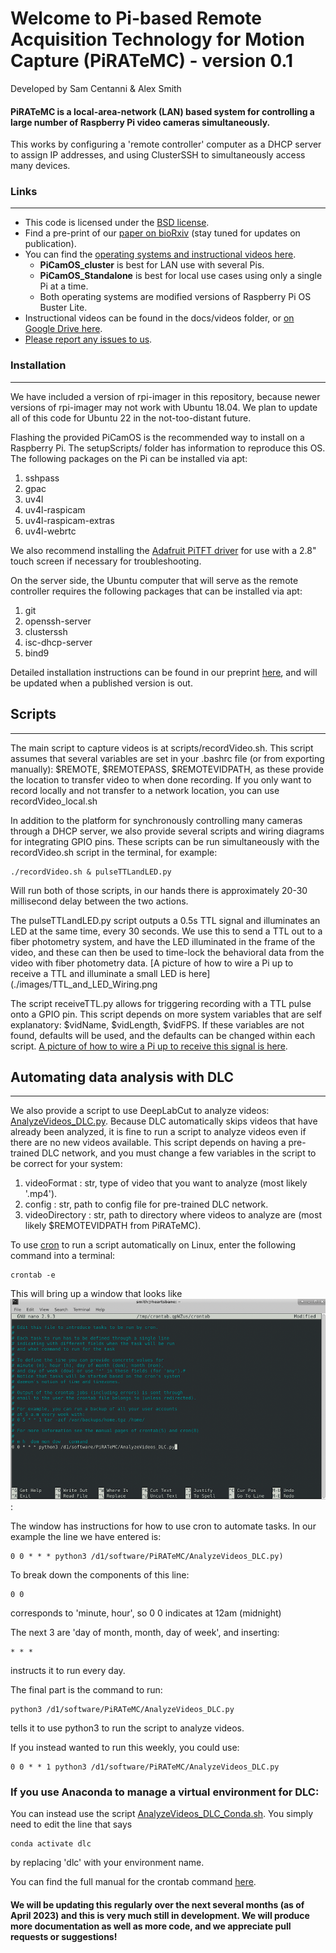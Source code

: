 # Welcome to Pi-based Remote Acquisition Technology for Motion Capture (PiRATeMC) - version 0.1

Developed by Sam Centanni & Alex Smith

#### PiRATeMC is a local-area-network (LAN) based system for controlling a large number of Raspberry Pi video cameras simultaneously.
This works by configuring a 'remote controller' computer as a DHCP server to assign IP addresses, and using ClusterSSH to simultaneously access many devices.

### Links
---------
* This code is licensed under the [BSD license](https://opensource.org/license/bsd-3-clause/).
* Find a pre-print of our [paper on bioRxiv](https://www.biorxiv.org/content/10.1101/2021.07.23.453577v2) (stay tuned for updates on publication).
* You can find the [operating systems and instructional videos here](https://drive.google.com/drive/folders/1Y9IGVBCkBdnRykqMNaKmlipFwnT6WQuY?usp=share_link).
    - **PiCamOS_cluster** is best for LAN use with several Pis.
    - **PiCamOS_Standalone** is best for local use cases using only a single Pi at a time.
    - Both operating systems are modified versions of Raspberry Pi OS Buster Lite.
* Instructional videos can be found in the docs/videos folder, or [on Google Drive here](https://drive.google.com/drive/folders/1h3RB60rbriQN1XQFxuanafKPQfGkNtjc?usp=sharing).
* [Please report any issues to us](https://github.com/alexcwsmith/PiRATeMC/issues).

### Installation
---------------
We have included a version of rpi-imager in this repository, because newer versions of rpi-imager may not work with Ubuntu 18.04. We plan to update all of this code for Ubuntu 22 in the not-too-distant future.

Flashing the provided PiCamOS is the recommended way to install on a Raspberry Pi. The setupScripts/ folder has information to reproduce this OS. The following packages on the Pi can be installed via apt:
1. sshpass
2. gpac
3. uv4l 
4. uv4l-raspicam
5. uv4l-raspicam-extras 
6. uv4l-webrtc

We also recommend installing the [Adafruit PiTFT driver](https://learn.adafruit.com/pages/11945/elements/3074230/download) for use with a 2.8" touch screen if necessary for troubleshooting.

On the server side, the Ubuntu computer that will serve as the remote controller requires the following packages that can be installed via apt:

1. git
2. openssh-server
3. clusterssh
4. isc-dhcp-server
5. bind9

Detailed installation instructions can be found in our preprint [here](https://www.biorxiv.org/content/10.1101/2021.07.23.453577v2), and will be updated when a published version is out.

## Scripts
-----------
The main script to capture videos is at scripts/recordVideo.sh. This script assumes that several variables are set in your .bashrc file (or from exporting manually): $REMOTE, $REMOTEPASS, $REMOTEVIDPATH, as these provide the location to transfer video to when done recording. If you only want to record locally and not transfer to a network location, you can use recordVideo_local.sh

In addition to the platform for synchronously controlling many cameras through a DHCP server, we also provide several scripts and wiring diagrams for integrating GPIO pins. These scripts can be run simultaneously with the recordVideo.sh script in the terminal, for example:

```
./recordVideo.sh & pulseTTLandLED.py
```

Will run both of those scripts, in our hands there is approximately 20-30 millisecond delay between the two actions.

The pulseTTLandLED.py script outputs a 0.5s TTL signal and illuminates an LED at the same time, every 30 seconds. We use this to send a TTL out to a fiber photometry system, and have the LED illuminated in the frame of the video, and these can then be used to time-lock the behavioral data from the video with fiber photometry data. [A picture of how to wire a Pi up to receive a TTL and illuminate a small LED is here](./images/TTL\_and\_LED_Wiring.png

The script receiveTTL.py allows for triggering recording with a TTL pulse onto a GPIO pin. This script depends on more system variables that are self explanatory: $vidName, $vidLength, $vidFPS. If these variables are not found, defaults will be used, and the defaults can be changed within each script. [A picture of how to wire a Pi up to receive this signal is here](./images/receiveTTL_wiring.png).

## Automating data analysis with DLC
------------------------------------
We also provide a script to use DeepLabCut to analyze videos: [AnalyzeVideos_DLC.py](https://github.com/alexcwsmith/PiRATeMC/blob/master/AnalyzeVideos_DLC.py). Because DLC automatically skips videos that have already been analyzed, it is fine to run a script to analyze videos even if there are no new videos available. This script depends on having a pre-trained DLC network, and you must change a few variables in the script to be correct for your system:

1. videoFormat : str, type of video that you want to analyze (most likely '.mp4').
2. config : str, path to config file for pre-trained DLC network.
3. videoDirectory : str, path to directory where videos to analyze are (most likely $REMOTEVIDPATH from PiRATeMC).

To use [cron](https://www.geeksforgeeks.org/crontab-in-linux-with-examples/) to run a script automatically on Linux, enter the following command into a terminal:

```
crontab -e
```

This will bring up a window that looks like ![this](./images/crontab_-e.png):

The window has instructions for how to use cron to automate tasks. In our example the line we have entered is:
```
0 0 * * * python3 /d1/software/PiRATeMC/AnalyzeVideos_DLC.py)
```
To break down the components of this line:
```
0 0
```
corresponds to 'minute, hour', so 0 0 indicates at 12am (midnight)

The next 3 are 'day of month, month, day of week', and inserting:
```
* * *
```
instructs it to run every day.

The final part is the command to run:
```
python3 /d1/software/PiRATeMC/AnalyzeVideos_DLC.py
```
tells it to use python3 to run the script to analyze videos.

If you instead wanted to run this weekly, you could use:

```
0 0 * * 1 python3 /d1/software/PiRATeMC/AnalyzeVideos_DLC.py
```


### If you use Anaconda to manage a virtual environment for DLC:
You can instead use the script [AnalyzeVideos\_DLC\_Conda.sh](https://github.com/alexcwsmith/PiRATeMC/blob/master/AnalyzeVideos_DLC_Conda.sh). You simply need to edit the line that says

```
conda activate dlc
```
by replacing 'dlc' with your environment name.

You can find the full manual for the crontab command [here](https://man7.org/linux/man-pages/man5/crontab.5.html).
#### We will be updating this regularly over the next several months (as of April 2023) and this is very much still in development. We will produce more documentation as well as more code, and we appreciate pull requests or suggestions!

